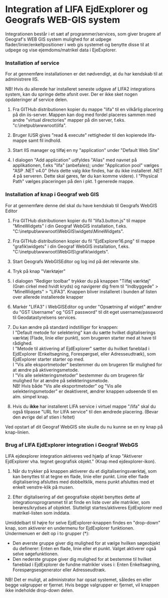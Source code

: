 # Integration af LIFA EjdExplorer og Geografs WEB-GIS system

Integrationen består i et sæt af programmer/services, som giver brugere af Geograf's WEB GIS system mulighed for at udpege flader/linier/enkeltpositioner i web gis systemet og benytte disse til at udpege og vise ejemdoms/matrikel data i EjeExplorer.

### Installation af service

For at gennemføre installationen er det nødvendigt, at du har kendskab til at administrere IIS.

NB! Hvis du allerede har installeret seneste udgave af LIFA2 integrations system, kan du springe dette afsnit over. Der er ikke sket nogen opdateringer af service delen.

1. Fra GITHub distributionen kopier du mappe "lifa" til en vilkårlig placering på din iis-server. Mappen kan dog med fordel placeres sammen med andre "virtual directories" mapper på din server, f.eks. "c:\inetpub\wwwroot\lifa".

2. Bruger IUSR gives "read & execute" rettigheder til den kopierede lifa-mappe samt fil indhold.

3. Start IIS manager og tilføj en ny "application" under "Default Web Site"

4. I dialogen "Add application" udfyldes "Alias" med navnet på applikationen, f.eks "lifa" (anbefales); under "Application pool" vælges "ASP .NET v4.0" (Hvis dette valg ikke findes, har du ikke installeret .NET 4 på serveren. Dette skal gøres, før du kan komme videre). I "Physical Path" vælges placeringen på den i pkt. 1 generede mappe.

### Installation af knap i Geograf web GIS

For at gennemføre denne del skal du have kendskab til Geografs WebGIS Editor

1. Fra GITHub distributionen kopier du fil "lifa3.button.js" til mappe "MineWidgets" i din Geograf WebGIS installation, f.eks. "C:\inetpub\wwwroot\WebGIS\widgets\MineWidgets".
2. Fra GITHub distributionen kopier du fil "EjdExplorer16.png" til mappe "grafik\widgets" i din Geograf WebGIS installation, f.eks. "C:\inetpub\wwwroot\WebGIS\grafik\widgets".

3. Start Geografs WebGISEditor og log ind på det relevante site.
4. Tryk på knap "Værktøjer"
5. I dialogen "Rediger toolbar" trykker du på knappen "Tilføj værktøj" (Grøn cirkel med hvidt kryds) og navigerer dig frem til "Indbyggede" > "MineWidgets" > "LIFA3". Knappen bliver installeret i bunden af listen over allerede installerede knapper

6. Markér "LIFA3" i WebGISEditor og under "Opsætning af widget" ændrer du "GST Username" og "GST password" til dit eget username/password til Geodatastyrelsens services.

7. Du kan ændre på standard indstilliger for knappen:<br>
I "Default metode for selektering" kan du sætte hvilket digitaliserings værktøj (Flade, linie eller punkt), som brugeren starter med at have til rådighed.<br>
I "Metode til aktivering af EjdExplorer" sætter du hvilket faneblad i EjdExplorer (Enkeltsøgning, Forespørgsel, eller Adresseudtræk), som EjdExplorer starter starter op med.<br>
I "Vis alle eksportmetoder" bestemmer du om brugeren får mulighed for at ændre på aktiveringsmetode.<br>
I "Vis alle selekteringsmetoder" bestemmer du om brugeren får mulighed for at ændre på selekteringsmetode.<br>
NB! Hvis både "Vis alle eksportmetoder" og "Vis alle selekteringsmetoder" er deaktiveret, ændrer knappen udseende til en alm. simpel knap.
8. Hvis du **ikke** har installeret LIFA service i virtuel mappe "/lifa" skal du også tilpasse "URL for LIFA service" til den ændrede placering. (Bevar den øvrige del af stien i feltet)

Ved opstart af dit Geograf WebGIS site skulle du nu kunne se en ny knap på knap-linien.

### Brug af LIFA EjdExplorer integration i Geograf WebGS

LIFA ejdexplorer integration aktiveres ved hjælp af knap "Aktiverer EjdExplorer vha. tegnet geografisk objekt." (Knap med ejdexplorer-ikon).

1. Når du trykker på knappen aktiverer du et digitaliseringsværktøj, som kan benyttes til at tegne en flade, linie eller punkt. Linie eller flade digitalisering afsluttes med dobbeltklik, mens punkt afsluttes med et enkelt venstre-klik på musen.

2. Efter digitalisering af det geografiske objekt benyttes dette af integrationsprogrammet til at finde en liste over alle matrikler, som berøres/krydses af objektet. Slutteligt startes/aktiveres EjdExplorer med matrikel-listen som inddata.

Umiddelbart til højre for selve EjdExplorer-knappen findes en "drop-down" knap, som aktiverer en undermenu for EjdExplorer funktionen. Undermenuen er delt op i to grupper (*):
- Den øverste gruppe giver dig mulighed for at vælge hvilken søgeobjekt du definerer: Enten en flade, linie eller et punkt. Valget aktiverer også selve søgefunktionen.
- Den nederste gruppe giver dig mulighed for at bestemme til hvilket faneblad i EjdExplorer de fundne matrikler vises i: Enten Enkeltsøgning, Forespørgsesgenerator eller Adresseudtræk.

NB! Det er muligt, at administrator har opsat systemet, således en eller begge valgrupper er fjernet. Hvis begge valgrupper er fjernet, vil knappen ikke indeholde drop-down delen.




















